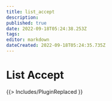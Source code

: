 ```yaml
---
title: list_accept
description: 
published: true
date: 2022-09-18T05:24:38.253Z
tags: 
editor: markdown
dateCreated: 2022-09-18T05:24:35.735Z
---
```


# List Accept
{{> Includes/PluginReplaced }}